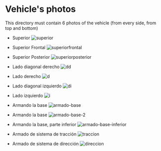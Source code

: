Vehicle's photos
====

This directory must contain 6 photos of the vehicle (from every side, from top and bottom)

- Superior
![superior](https://github.com/ROBOTICAIPTC/BETAS/blob/main/v-photos/superior.jpg)

- Superior Frontal
![superiorfrontal](https://github.com/ROBOTICAIPTC/BETAS/blob/main/v-photos/sf.jpg)

- Superior Posterior
![superiorposterior](https://github.com/ROBOTICAIPTC/BETAS/blob/main/v-photos/sp.jpg)

- Lado diagonal derecho
![dd](https://github.com/ROBOTICAIPTC/BETAS/blob/main/v-photos/dd.jpg)

- Lado derecho
![d](https://github.com/ROBOTICAIPTC/BETAS/blob/main/v-photos/dd.jpg)

- Lado diagonal izquierdo
![di](https://github.com/ROBOTICAIPTC/BETAS/blob/main/v-photos/di.jpg)

- Lado izquierdo
![i](https://github.com/ROBOTICAIPTC/BETAS/blob/main/v-photos/dd.jpg)

- Armando la base
![armado-base](https://github.com/ROBOTICAIPTC/BETAS/blob/main/v-photos/armado-base.jpg)

- Armando la base
![armado-base-2](https://github.com/ROBOTICAIPTC/BETAS/blob/main/v-photos/armado-base-2.jpg)

- Armando la base, parte inferior
![armado-base-inferior](https://github.com/ROBOTICAIPTC/BETAS/blob/main/v-photos/armado-base-inferior.jpg)

- Armado de sistema de tracción
![traccion](https://github.com/ROBOTICAIPTC/BETAS/blob/main/v-photos/traccion.jpg)

- Armado de sistema de dirección
![direccion](https://github.com/ROBOTICAIPTC/BETAS/blob/main/v-photos/direccion.jpg)
